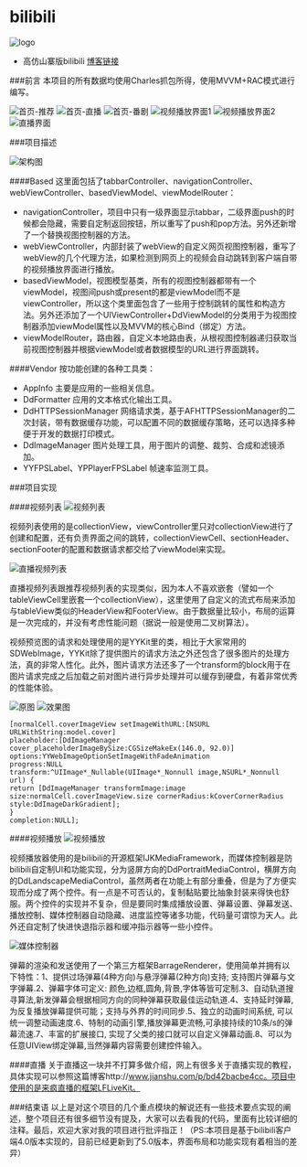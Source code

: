 # bilibili
![logo](http://upload-images.jianshu.io/upload_images/2692232-e28e8fd94a496e5c.png?imageMogr2/auto-orient/strip%7CimageView2/2/w/1240)
* 高仿山寨版bilibili
[博客链接](http://www.jianshu.com/p/aed1a3fe5039)

###前言
本项目的所有数据均使用Charles抓包所得，使用MVVM+RAC模式进行编写。

![首页-推荐](http://upload-images.jianshu.io/upload_images/2692232-a77164d603bfc1d2.png?imageMogr2/auto-orient/strip%7CimageView2/2/w/1240)
![首页-直播](http://upload-images.jianshu.io/upload_images/2692232-315749bfc4f66030.png?imageMogr2/auto-orient/strip%7CimageView2/2/w/1240)
![首页-番剧](http://upload-images.jianshu.io/upload_images/2692232-7e572ae41d718906.png?imageMogr2/auto-orient/strip%7CimageView2/2/w/1240)
![视频播放界面1](http://upload-images.jianshu.io/upload_images/2692232-a4605ee270e901eb.png?imageMogr2/auto-orient/strip%7CimageView2/2/w/1240)
![视频播放界面2](http://upload-images.jianshu.io/upload_images/2692232-08ca6c3b9dc9b911.png?imageMogr2/auto-orient/strip%7CimageView2/2/w/1240)
![直播界面](http://upload-images.jianshu.io/upload_images/2692232-8e7791264d617661.PNG?imageMogr2/auto-orient/strip%7CimageView2/2/w/1240)

###项目描述

![架构图](http://upload-images.jianshu.io/upload_images/2692232-bb06d6624a0f7692.png?imageMogr2/auto-orient/strip%7CimageView2/2/w/1240)

####Based
这里面包括了tabbarController、navigationController、webViewController、basedViewModel、viewModelRouter：
* navigationController，项目中只有一级界面显示tabbar，二级界面push的时候都会隐藏，需要自定制返回按钮，所以重写了push和pop方法。另外还新增了一个替换视图控制器的方法。
* webViewController，内部封装了webView的自定义网页视图控制器，重写了webView的几个代理方法，如果检测到网页上的视频会自动跳转到客户端自带的视频播放界面进行播放。
* basedViewModel，视图模型基类，所有的视图控制器都带有一个viewModel，视图间push或present的都是viewModel而不是viewController，所以这个类里面包含了一些用于控制跳转的属性和构造方法。另外还添加了一个UIViewController+DdViewModel的分类用于为视图控制器添加viewModel属性以及MVVM的核心Bind（绑定）方法。
* viewModelRouter，路由器，自定义本地路由表，从根视图控制器递归获取当前视图控制器并根据viewModel或者数据模型的URL进行界面跳转。

####Vendor
按功能创建的各种工具类：
* AppInfo 主要是应用的一些相关信息。
* DdFormatter 应用的文本格式化输出工具。
* DdHTTPSessionManager 网络请求类，基于AFHTTPSessionManager的二次封装，带有数据缓存功能，可以配置不同的数据缓存策略，还可以选择多种便于开发的数据打印模式。
* DdImageManager 图片处理工具，用于图片的调整、裁剪、合成和滤镜添加。
* YYFPSLabel、YPPlayerFPSLabel 帧速率监测工具。

###项目实现

####视频列表
![视频列表](http://upload-images.jianshu.io/upload_images/2692232-67474052dfbfce46.png?imageMogr2/auto-orient/strip%7CimageView2/2/w/1240)

视频列表使用的是collectionView，viewController里只对collectionView进行了创建和配置，还有负责界面之间的跳转，collectionViewCell、sectionHeader、sectionFooter的配置和数据请求都交给了viewModel来实现。

![直播视频列表](http://upload-images.jianshu.io/upload_images/2692232-22427caba11a7f1b.png?imageMogr2/auto-orient/strip%7CimageView2/2/w/1240)

直播视频列表跟推荐视频列表的实现类似，因为本人不喜欢嵌套（譬如一个tableViewCell里嵌套一个collectionView），这里使用了自定义的流式布局来添加与tableView类似的HeaderView和FooterView。由于数据量比较小，布局的运算是一次完成的，并没有考虑性能问题（据说一般是使用二叉树算法）。

视频预览图的请求和处理使用的是YYKit里的类，相比于大家常用的SDWebImage，YYKit除了提供图片的请求方法之外还包含了很多图片的处理方法，真的非常人性化。此外，图片请求方法还多了一个transform的block用于在图片请求完成之后加载之前对图片进行异步处理并可以缓存到硬盘，有着非常优秀的性能体验。

![原图](http://upload-images.jianshu.io/upload_images/2692232-9870579c82061b60.jpg?imageMogr2/auto-orient/strip%7CimageView2/2/w/1240)
![效果图](http://upload-images.jianshu.io/upload_images/2692232-e4bf4ff22a3a6c2c.png?imageMogr2/auto-orient/strip%7CimageView2/2/w/1240)
```
[normalCell.coverImageView setImageWithURL:[NSURL URLWithString:model.cover] 
placeholder:[DdImageManager cover_placeholderImageBySize:CGSizeMakeEx(146.0, 92.0)] 
options:YYWebImageOptionSetImageWithFadeAnimation 
progress:NULL 
transform:^UIImage*_Nullable(UIImage*_Nonnull image,NSURL*_Nonnull url) {
return [DdImageManager transformImage:image size:normalCell.coverImageView.size cornerRadius:kCoverCornerRadius style:DdImageDarkGradient];
} 
completion:NULL];
```

####视频播放
![视频播放](http://upload-images.jianshu.io/upload_images/2692232-7fd8efb3ad54ad7f.png?imageMogr2/auto-orient/strip%7CimageView2/2/w/1240)

视频播放器使用的是bilibili的开源框架IJKMediaFramework，而媒体控制器是防bilibili自定制UI和功能实现，分为竖屏方向的DdPortraitMediaControl，横屏方向的DdLandscapeMediaControl，虽然两者在功能上有部分重叠，但是为了方便实现而分成了两个控件。有一点是不可否认的，复制黏贴要比抽象封装来得快也舒服。两个控件的实现并不复杂，但是要同时集成播放设置、弹幕设置、弹幕发送、播放控制、媒体控制器自动隐藏、进度监控等诸多功能，代码量可谓惊为天人。此外还自定制了快进快退指示器和缓冲指示器等一些小控件。

![媒体控制器](http://upload-images.jianshu.io/upload_images/2692232-bf128e049cf279e1.png?imageMogr2/auto-orient/strip%7CimageView2/2/w/1240)

弹幕的渲染和发送使用了一个第三方框架BarrageRenderer，使用简单并拥有以下特性：1、提供过场弹幕(4种方向)与悬浮弹幕(2种方向)支持; 支持图片弹幕与文字弹幕.2、弹幕字体可定义: 颜色,边框,圆角,背景,字体等皆可定制.3、自动轨道搜寻算法,新发弹幕会根据相同方向的同种弹幕获取最佳运动轨道.4、支持延时弹幕,为反复播放弹幕提供可能；支持与外界的时间同步.5、独立的动画时间系统, 可以统一调整动画速度.6、特制的动画引擎,播放弹幕更流畅,可承接持续的10条/s的弹幕流速.7、丰富的扩展接口, 实现了父类的接口就可以自定义弹幕动画.8、可以为任意UIView绑定弹幕,当然弹幕内容需要创建控件输入。

####直播
关于直播这一块并不打算多做介绍，网上有很多关于直播实现的教程，具体实现可以参照这篇博客http://www.jianshu.com/p/bd42bacbe4cc。项目中使用的是来疯直播的框架LFLiveKit。

###结束语
以上是对这个项目的几个重点模块的解说还有一些技术要点实现的阐述，整个项目还有很多细节没有提及，大家可以去看我的代码，里面有比较详细的注释。最后，欢迎大家对我的项目进行批评指正！（PS:本项目是基于bilibili客户端4.0版本实现的，目前已经更新到了5.0版本，界面布局和功能实现有着相当的差异）
